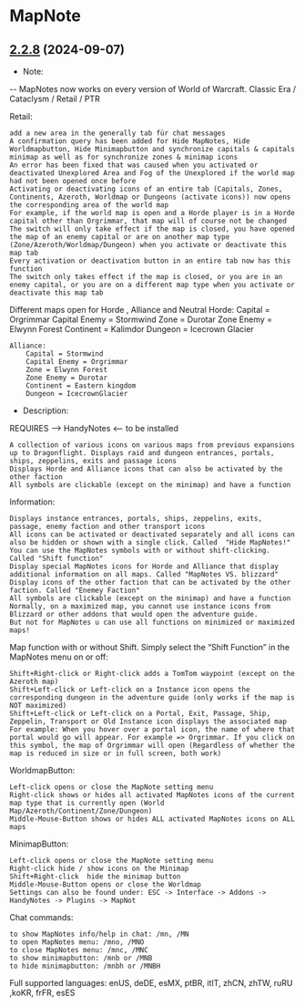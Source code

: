 # MapNote
## [2.2.8](https://github.com/Ssesmar/MapNote) (2024-09-07)
- Note:

-- MapNotes now works on every version of World of Warcraft. Classic Era / Cataclysm / Retail / PTR

Retail:

    add a new area in the generally tab für chat messages
    A confirmation query has been added for Hide MapNotes, Hide Worldmapbutton, Hide Minimapbutton and synchronize capitals & capitals minimap as well as for synchronize zones & minimap icons
    An error has been fixed that was caused when you activated or deactivated Unexplored Area and Fog of the Unexplored if the world map had not been opened once before
    Activating or deactivating icons of an entire tab (Capitals, Zones, Continents, Azeroth, Worldmap or Dungeons (activate icons)) now opens the corresponding area of ​​the world map
    For example, if the world map is open and a Horde player is in a Horde capital other than Orgrimmar, that map will of course not be changed
    The switch will only take effect if the map is closed, you have opened the map of an enemy capital or are on another map type (Zone/Azeroth/Worldmap/Dungeon) when you activate or deactivate this map tab
    Every activation or deactivation button in an entire tab now has this function
    The switch only takes effect if the map is closed, or you are in an enemy capital, or you are on a different map type when you activate or deactivate this map tab

Different maps open for Horde , Alliance and Neutral
    Horde:
        Capital = Orgrimmar
        Capital Enemy = Stormwind
        Zone = Durotar
        Zone Enemy = Elwynn Forest
        Continent = Kalimdor
        Dungeon = Icecrown Glacier

    Alliance:
        Capital = Stormwind
        Capital Enemy = Orgrimmar
        Zone = Elwynn Forest
        Zone Enemy = Durotar
        Continent = Eastern kingdom
        Dungeon = IcecrownGlacier

- Description:

REQUIRES --> HandyNotes <-- to be installed                                                                                    

    A collection of various icons on various maps from previous expansions up to Dragonflight. Displays raid and dungeon entrances, portals, ships, zeppelins, exits and passage icons
    Displays Horde and Alliance icons that can also be activated by the other faction
    All symbols are clickable (except on the minimap) and have a function

Information:

    Displays instance entrances, portals, ships, zeppelins, exits, passage, enemy faction and other transport icons
    All icons can be activated or deactivated separately and all icons can also be hidden or shown with a single click. Called  "Hide MapNotes!"
    You can use the MapNotes symbols with or without shift-clicking. Called "Shift function"
    Display special MapNotes icons for Horde and Alliance that display additional information on all maps. Called "MapNotes VS. blizzard"
    Display icons of the other faction that can be activated by the other faction. Called "Enemey Faction"
    All symbols are clickable (except on the minimap) and have a function
    Normally, on a maximized map, you cannot use instance icons from Blizzard or other addons that would open the adventure guide.
    But not for MapNotes u can use all functions on minimized or maximized maps!

Map function with or without Shift. Simply select the “Shift Function” in the MapNotes menu on or off:

    Shift+Right-click or Right-click adds a TomTom waypoint (except on the Azeroth map)
    Shift+Left-click or Left-click on a Instance icon opens the corresponding dungeon in the adventure guide (only works if the map is NOT maximized)
    Shift+Left-click or Left-click on a Portal, Exit, Passage, Ship, Zeppelin, Transport or Old Instance icon displays the associated map
    For example: When you hover over a portal icon, the name of where that portal would go will appear. For example => Orgrimmar. If you click on this symbol, the map of Orgrimmar will open (Regardless of whether the map is reduced in size or in full screen, both work)

WorldmapButton:

    Left-click opens or close the MapNote setting menu
    Right-click shows or hides all activated MapNotes icons of the current map type that is currently open (World Map/Azeroth/Continent/Zone/Dungeon)
    Middle-Mouse-Button shows or hides ALL activated MapNotes icons on ALL maps

MinimapButton:

    Left-click opens or close the MapNote setting menu
    Right-click hide / show icons on the Minimap
    Shift+Right-click  hide the minimap button
    Middle-Mouse-Button opens or close the Worldmap
    Settings can also be found under: ESC -> Interface -> Addons -> HandyNotes -> Plugins -> MapNot

Chat commands:

    to show MapNotes info/help in chat: /mn, /MN
    to open MapNotes menu: /mno, /MNO
    to close MapNotes menu: /mnc, /MNC
    to show minimapbutton: /mnb or /MNB
    to hide minimapbutton: /mnbh or /MNBH

Full supported languages: enUS, deDE, esMX, ptBR, itIT, zhCN, zhTW, ruRU ,koKR, frFR, esES